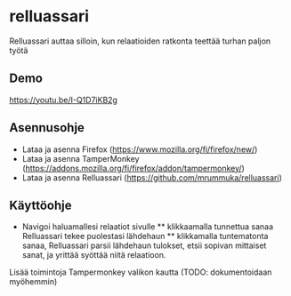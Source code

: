 # relluassari
Relluassari auttaa silloin, kun relaatioiden ratkonta teettää turhan paljon työtä

## Demo
https://youtu.be/I-Q1D7iKB2g

## Asennusohje
* Lataa ja asenna Firefox (https://www.mozilla.org/fi/firefox/new/)
* Lataa ja asenna TamperMonkey (https://addons.mozilla.org/fi/firefox/addon/tampermonkey/)
* Lataa ja asenna Relluassari (https://github.com/mrummuka/relluassari)

## Käyttöohje
* Navigoi haluamallesi relaatiot sivulle
** klikkaamalla tunnettua sanaa Relluassari tekee puolestasi lähdehaun
** klikkamalla tuntematonta sanaa, Relluassari parsii lähdehaun tulokset, etsii sopivan mittaiset sanat, ja yrittää syöttää niitä relaatioon.

Lisää toimintoja Tampermonkey valikon kautta (TODO: dokumentoidaan myöhemmin)
